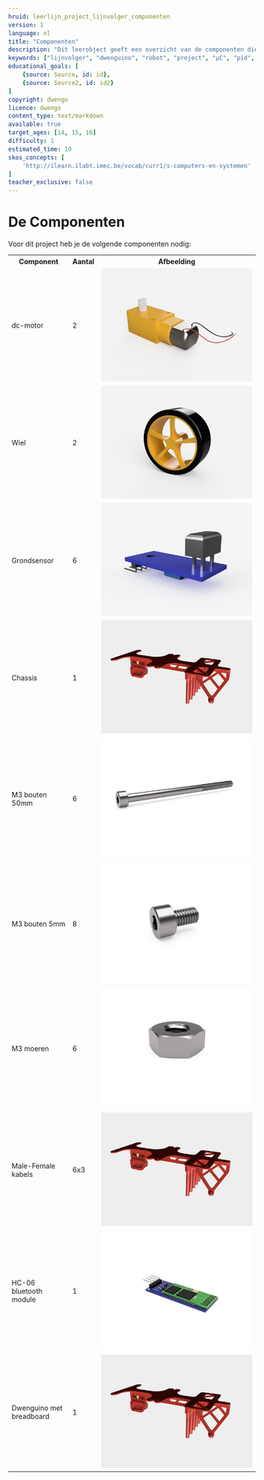 ```yaml
---
hruid: leerlijn_project_lijnvolger_componenten
version: 1
language: nl
title: "Componenten"
description: "Dit leerobject geeft een overzicht van de componenten die je nodig hebt om het project tot een goed einde te brengen."
keywords: ["lijnvolger", "dwenguino", "robot", "project", "µC", "pid", "controletheorie", "grond-sensoren", "dc-motor", "3D print"]
educational_goals: [
    {source: Source, id: id}, 
    {source: Source2, id: id2}
]
copyright: dwengo
licence: dwengo
content_type: text/markdown
available: true
target_ages: [14, 15, 16]
difficulty: 1
estimated_time: 10
skos_concepts: [
    'http://ilearn.ilabt.imec.be/vocab/curr1/s-computers-en-systemen'
]
teacher_exclusive: false
---
```


# De Componenten

Voor dit project heb je de volgende componenten nodig:

<table>
    <tr>
        <th>Component</th>
        <th>Aantal</th>
        <th>Afbeelding</th>
    </tr>
    <tr>
        <td>dc-motor</td>
        <td>2</td>
        <td><img src="img/dc_render.png"></img></td>
    </tr>
    <tr>
        <td>Wiel</td>
        <td>2</td>
        <td><img src="img/wheel_render.png"></img></td>
    </tr>
    <tr>
        <td>Grondsensor</td>
        <td>6</td>
        <td><img src="img/ground_sensor_render.png"></img></td>
    </tr>
    <tr>
        <td>Chassis</td>
        <td>1</td>
        <td><img src="img/chassis_render.png"></img></td>
    </tr>
    <tr>
        <td>M3 bouten 50mm</td>
        <td>6</td>
        <td><img src="img/bolt_render.png"></img></td>
    </tr>
    <tr>
        <td>M3 bouten 5mm</td>
        <td>8</td>
        <td><img src="img/bolt_m3_5mm_render.png"></img></td>
    </tr>
    <tr>
        <td>M3 moeren</td>
        <td>6</td>
        <td><img src="img/m3_nut_render.PNG"></img></td>
    </tr>
    <tr>
        <td>Male-Female kabels</td>
        <td>6x3</td>
        <td><img src="img/chassis_render.png"></img></td>
    </tr>
    <tr>
        <td>HC-06 bluetooth module</td>
        <td>1</td>
        <td><img src="img/hc-06_render.PNG"></img></td>
    </tr>
    <tr>
        <td>Dwenguino met breadboard</td>
        <td>1</td>
        <td><img src="img/chassis_render.png"></img></td>
    </tr>
</table>


